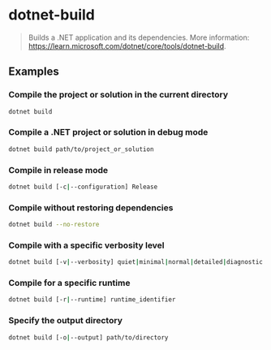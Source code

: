 # dotnet-build

> Builds a .NET application and its dependencies. More information: <https://learn.microsoft.com/dotnet/core/tools/dotnet-build>.

## Examples

### Compile the project or solution in the current directory

```bash
dotnet build
```

### Compile a .NET project or solution in debug mode

```bash
dotnet build path/to/project_or_solution
```

### Compile in release mode

```bash
dotnet build [-c|--configuration] Release
```

### Compile without restoring dependencies

```bash
dotnet build --no-restore
```

### Compile with a specific verbosity level

```bash
dotnet build [-v|--verbosity] quiet|minimal|normal|detailed|diagnostic
```

### Compile for a specific runtime

```bash
dotnet build [-r|--runtime] runtime_identifier
```

### Specify the output directory

```bash
dotnet build [-o|--output] path/to/directory
```
